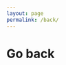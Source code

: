 ```yaml
---
layout: page
permalink: /back/
---
```


# Go back

<html>
  <head>
    <style>
      /* Style for the lightbox */
      .lightbox {
        border: 1px solid #ddd;
        padding: 20px;
        width: 300px;
        margin: 50px auto;
        background: #f9f9f942;
        box-shadow: 0 0 10px rgba(0, 0, 0, 0.1);
      }

      /* Style for the title */
      .lightbox h2 {
        text-align: center;
      }

      /* Style for the link */
      .lightbox a {
        display: block;
        text-align: center;
        margin-top: 20px;
        text-decoration: none;
        color: #79b8ff;
      }

      .lightbox a:hover {
        color: #bbb
        text-decoration: underline;
      }
    </style>
  </head>
  <body>
  <a href="https://theoparashkevov.github.io">
    <div class="lightbox">
      <h2>
        Go back to Main Blog
        </h2>
    </div>
    </a>
  </body>
</html>
